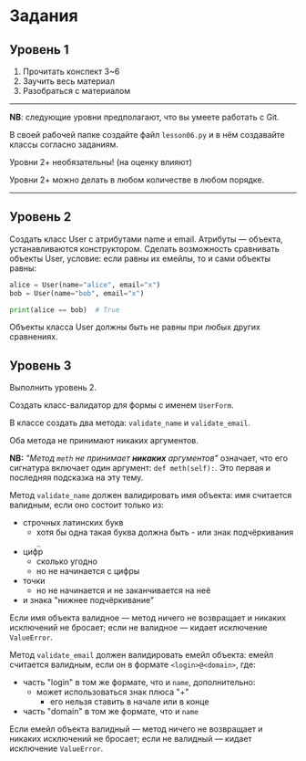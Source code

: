 # Задания

## Уровень 1

1. Прочитать конспект 3~6
1. Заучить весь материал
1. Разобраться с материалом

---

**NB**: следующие уровни предполагают, что вы умеете работать с Git.

В своей рабочей папке создайте файл `lesson06.py` и в нём создавайте классы согласно заданиям.

Уровни 2+ необязательны! (на оценку влияют)

Уровни 2+ можно делать в любом количестве в любом порядке.

---

## Уровень 2

Создать класс User c атрибутами name и email. Атрибуты — объекта, устанавливаются конструктором.
Сделать возможность сравнивать объекты User, условие: если равны их емейлы, то и сами объекты равны:

```python
alice = User(name="alice", email="x")
bob = User(name="bob", email="x")

print(alice == bob)  # True
```

Объекты класса User должны быть не равны при любых других сравнениях.

## Уровень 3

Выполнить уровень 2.

Создать класс-валидатор для формы с именем `UserForm`.

В классе создать два метода: `validate_name` и `validate_email`.

Оба метода не принимают никаких аргументов.

**NB:** *"Метод `meth` не принимает **никаких** аргументов"* означает, что его сигнатура включает один аргумент: `def meth(self):`. Это первая и последняя подсказка на эту тему.

Метод `validate_name` должен валидировать имя объекта:
имя считается валидным, если оно состоит только из:
- строчных латинских букв
  - хотя бы одна такая буква должна быть - или знак подчёркивания `_`
- цифр
  - сколько угодно
  - но не начинается с цифры
- точки
  - но не начинается и не заканчивается на неё
- и знака "нижнее подчёркивание"

Если имя объекта валидное — метод ничего не возвращает и никаких исключений не бросает; если не валидное — кидает исключение `ValueError`.

Метод `validate_email` должен валидировать емейл объекта:
емейл считается валидным, если он в формате `<login>@<domain>`, где:
- часть "login" в том же формате, что и `name`, дополнительно:
  - может использоваться знак плюса "+"
    - его нельзя ставить в начале или в конце
- часть "domain" в том же формате, что и `name`

Если емейл объекта валидный — метод ничего не возвращает и никаких исключений не бросает; если не валидный — кидает исключение `ValueError`.
